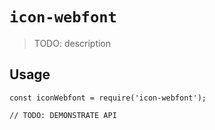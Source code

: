 # `icon-webfont`

> TODO: description

## Usage

```
const iconWebfont = require('icon-webfont');

// TODO: DEMONSTRATE API
```
